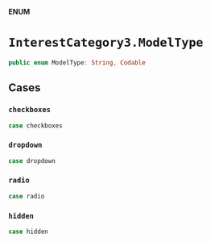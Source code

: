 **ENUM**

# `InterestCategory3.ModelType`

```swift
public enum ModelType: String, Codable
```

## Cases
### `checkboxes`

```swift
case checkboxes
```

### `dropdown`

```swift
case dropdown
```

### `radio`

```swift
case radio
```

### `hidden`

```swift
case hidden
```
